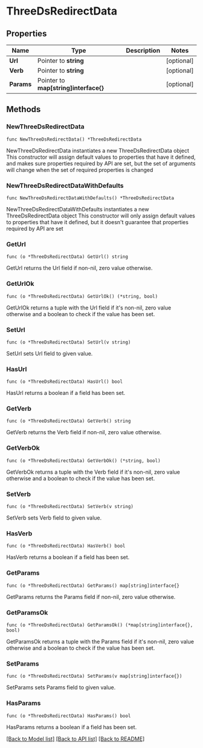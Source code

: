 # ThreeDsRedirectData

## Properties

Name | Type | Description | Notes
------------ | ------------- | ------------- | -------------
**Url** | Pointer to **string** |  | [optional] 
**Verb** | Pointer to **string** |  | [optional] 
**Params** | Pointer to **map[string]interface{}** |  | [optional] 

## Methods

### NewThreeDsRedirectData

`func NewThreeDsRedirectData() *ThreeDsRedirectData`

NewThreeDsRedirectData instantiates a new ThreeDsRedirectData object
This constructor will assign default values to properties that have it defined,
and makes sure properties required by API are set, but the set of arguments
will change when the set of required properties is changed

### NewThreeDsRedirectDataWithDefaults

`func NewThreeDsRedirectDataWithDefaults() *ThreeDsRedirectData`

NewThreeDsRedirectDataWithDefaults instantiates a new ThreeDsRedirectData object
This constructor will only assign default values to properties that have it defined,
but it doesn't guarantee that properties required by API are set

### GetUrl

`func (o *ThreeDsRedirectData) GetUrl() string`

GetUrl returns the Url field if non-nil, zero value otherwise.

### GetUrlOk

`func (o *ThreeDsRedirectData) GetUrlOk() (*string, bool)`

GetUrlOk returns a tuple with the Url field if it's non-nil, zero value otherwise
and a boolean to check if the value has been set.

### SetUrl

`func (o *ThreeDsRedirectData) SetUrl(v string)`

SetUrl sets Url field to given value.

### HasUrl

`func (o *ThreeDsRedirectData) HasUrl() bool`

HasUrl returns a boolean if a field has been set.

### GetVerb

`func (o *ThreeDsRedirectData) GetVerb() string`

GetVerb returns the Verb field if non-nil, zero value otherwise.

### GetVerbOk

`func (o *ThreeDsRedirectData) GetVerbOk() (*string, bool)`

GetVerbOk returns a tuple with the Verb field if it's non-nil, zero value otherwise
and a boolean to check if the value has been set.

### SetVerb

`func (o *ThreeDsRedirectData) SetVerb(v string)`

SetVerb sets Verb field to given value.

### HasVerb

`func (o *ThreeDsRedirectData) HasVerb() bool`

HasVerb returns a boolean if a field has been set.

### GetParams

`func (o *ThreeDsRedirectData) GetParams() map[string]interface{}`

GetParams returns the Params field if non-nil, zero value otherwise.

### GetParamsOk

`func (o *ThreeDsRedirectData) GetParamsOk() (*map[string]interface{}, bool)`

GetParamsOk returns a tuple with the Params field if it's non-nil, zero value otherwise
and a boolean to check if the value has been set.

### SetParams

`func (o *ThreeDsRedirectData) SetParams(v map[string]interface{})`

SetParams sets Params field to given value.

### HasParams

`func (o *ThreeDsRedirectData) HasParams() bool`

HasParams returns a boolean if a field has been set.


[[Back to Model list]](../README.md#documentation-for-models) [[Back to API list]](../README.md#documentation-for-api-endpoints) [[Back to README]](../README.md)


